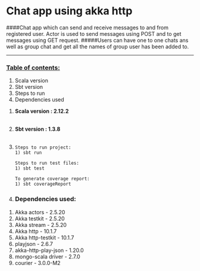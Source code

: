 # Chat app using akka http

####Chat app which can send and receive messages to and from registered user. Actor is used to send messages using POST and to get messages using GET request.
#####Users can have one to one chats ans well as group chat and get all the names of group user has been added to.
<hr>

### <u>Table of contents:</u>
1) Scala version
2) Sbt version
3) Steps to run
4) Dependencies used



1. **Scala version : 2.12.2** <br><br>
2. **Sbt version : 1.3.8**<br><br>

3. `Steps to run project:` <br>
`1) sbt run `

    `Steps to run test files:` <br>
    `1) sbt test `

     `To generate coverage report:` <br>
      `1) sbt coverageReport`

4. ### Dependencies used:
1) Akka actors - 2.5.20
2) Akka testkit - 2.5.20
3) Akka stream - 2.5.20
4) Akka http - 10.1.7
5) Akka http-testkit - 10.1.7
6) playjson - 2.6.7
7) akka-http-play-json - 1.20.0
8) mongo-scala driver - 2.7.0
9) courier - 3.0.0-M2
